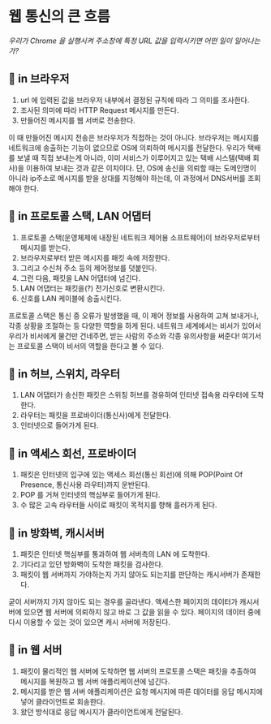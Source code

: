# **웹 통신의 큰 흐름**

*우리가 Chrome 을 실행시켜 주소창에 특정 URL 값을 입력시키면 어떤 일이 일어나는가?*

## 📌 **in 브라우저**

1. url 에 입력된 값을 브라우저 내부에서 결정된 규칙에 따라 그 의미를 조사한다.
2. 조사된 의미에 따라 HTTP Request 메시지를 만든다.
3. 만들어진 메시지를 웹 서버로 전송한다.

이 때 만들어진 메시지 전송은 브라우저가 직접하는 것이 아니다. 브라우저는 메시지를 네트워크에 송출하는 기능이 없으므로 OS에 의뢰하여 메시지를 전달한다. 우리가 택배를 보낼 때 직접 보내는게 아니라, 이미 서비스가 이루어지고 있는 택배 시스템(택배 회사)을 이용하여 보내는 것과 같은 이치이다. 단, OS에 송신을 의뢰할 때는 도메인명이 아니라 ip주소로 메시지를 받을 상대를 지정해야 하는데, 이 과정에서 DNS서버를 조회해야 한다.

## 📌 **in 프로토콜 스택, LAN 어댑터**

1. 프로토콜 스택(운영체제에 내장된 네트워크 제어용 소프트웨어)이 브라우저로부터 메시지를 받는다.
2. 브라우저로부터 받은 메시지를 패킷 속에 저장한다.
3. 그리고 수신처 주소 등의 제어정보를 덧붙인다.
4. 그런 다음, 패킷을 LAN 어댑터에 넘긴다.
5. LAN 어댑터는 패킷을(?) 전기신호로 변환시킨다.
6. 신호를 LAN 케이블에 송출시킨다.

프로토콜 스택은 통신 중 오류가 발생했을 때, 이 제어 정보를 사용하여 고쳐 보내거나, 각종 상황을 조절하는 등 다양한 역할을 하게 된다. 네트워크 세계에서는 비서가 있어서 우리가 비서에게 물건만 건네주면, 받는 사람의 주소와 각종 유의사항을 써준다! 여기서는 프로토콜 스택이 비서의 역할을 한다고 볼 수 있다.

## 📌 **in 허브, 스위치, 라우터**

1. LAN 어댑터가 송신한 패킷은 스위칭 허브를 경유하여 인터넷 접속용 라우터에 도착한다.
2. 라우터는 패킷을 프로바이더(통신사)에게 전달한다.
3. 인터넷으로 들어가게 된다.

## 📌 **in 액세스 회선, 프로바이더**

1. 패킷은 인터넷의 입구에 있는 액세스 회선(통신 회선)에 의해 POP(Point Of Presence, 통신사용 라우터)까지 운반된다.
2. POP 를 거쳐 인터넷의 핵심부로 들어가게 된다.
3. 수 많은 고속 라우터들 사이로 패킷이 목적지를 향해 흘러가게 된다.

## 📌 **in 방화벽, 캐시서버**

1. 패킷은 인터넷 핵심부를 통과하여 웹 서버측의 LAN 에 도착한다.
2. 기다리고 있던 방화벽이 도착한 패킷을 검사한다.
3. 패킷이 웹 서버까지 가야하는지 가지 않아도 되는지를 판단하는 캐시서버가 존재한다.

굳이 서버까지 가지 않아도 되는 경우를 골라낸다. 액세스한 페이지의 데이터가 캐시서버에 있으면 웹 서버에 의뢰하지 않고 바로 그 값을 읽을 수 있다. 페이지의 데이터 중에 다시 이용할 수 있는 것이 있으면 캐시 서버에 저장된다.

## 📌 **in 웹 서버**

1. 패킷이 물리적인 웹 서버에 도착하면 웹 서버의 프로토콜 스택은 패킷을 추출하여 메시지를 복원하고 웹 서버 애플리케이션에 넘긴다.
2. 메시지를 받은 웹 서버 애플리케이션은 요청 메시지에 따른 데이터를 응답 메시지에 넣어 클라이언트로 회송한다.
3. 왔던 방식대로 응답 메시지가 클라이언트에게 전달된다.

